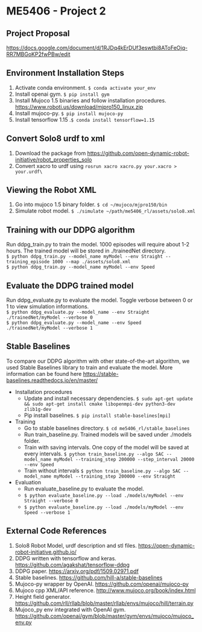 # ME5406 - Project 2

## Project Proposal
https://docs.google.com/document/d/1RJDq4kErDUf3eswtbi8AToFeOjq-RR7MBGoKP2fwPBw/edit

## Environment Installation Steps
1. Activate conda environment. ```$ conda activate your_env```
2. Install openai gym. ```$ pip install gym```
3. Install Mujoco 1.5 binaries and follow installation procedures. https://www.roboti.us/download/mjpro150_linux.zip
4. Install mujoco-py. ```$ pip install mujoco-py```
5. Install tensorflow 1.15 .```$ conda install tensorflow=1.15```

## Convert Solo8 urdf to xml
1. Download the package from https://github.com/open-dynamic-robot-initiative/robot_properties_solo
2. Convert xacro to urdf using ```rosrun xacro xacro.py your.xacro > your.urdf\```

## Viewing the Robot XML
1. Go into mujoco 1.5 binary folder. ```$ cd ~/mujoco/mjpro150/bin```
2. Simulate robot model. ```$ ./simulate ~/path/me5406_rl/assets/solo8.xml```

## Training with our DDPG algorithm
Run ddpg_train.py to train the model. 1000 episodes will require about 1-2 hours. The trained model will be stored in ./trainedNet directory.</br>
```$ python ddpg_train.py --model_name myModel --env Straight --training_episode 1000 --map ./assets/solo8.xml``` </br>
```$ python ddpg_train.py --model_name myModel --env Speed```

## Evaluate the DDPG trained model
Run ddpg_evaluate.py to evaluate the model. Toggle verbose between 0 or 1 to view simulation informations.</br>
```$ python ddpg_evaluate.py --model_name --env Straight ./trainedNet/myModel --verbose 0``` </br>
```$ python ddpg_evaluate.py --model_name --env Speed ./trainedNet/myModel --verbose 1``` </br>

## Stable Baselines 
To compare our DDPG algorithm with other state-of-the-art algorithm, we used Stable Baselines library to train and evaluate the model. More information can be found here https://stable-baselines.readthedocs.io/en/master/
* Installation procedures
  * Update and install necessary dependencies. ```$ sudo apt-get update && sudo apt-get install cmake libopenmpi-dev python3-dev zlib1g-dev```
  * Pip install baselines. ```$ pip install stable-baselines[mpi]```
* Training
  * Go to stable baselines directory. ```$ cd me5406_rl/stable_baselines```
  * Run train_baseline.py. Trained models will be saved under ./models folder. 
  * Train with saving intervals. One copy of the model will be saved at every intervals. ```$ python train_baseline.py --algo SAC --model_name myModel --training_step 200000 --step_interval 20000 --env Speed```
  * Train without intervals ```$ python train_baseline.py --algo SAC --model_name myModel --training_step 200000 --env Straight```
* Evaluation
  * Run evaluate_baseline.py to evaluate the model.
  * ```$ python evaluate_baseline.py --load ./models/myModel --env Straight --verbose 0```
  * ```$ python evaluate_baseline.py --load ./models/myModel --env Speed --verbose 1```

## External Code References
1. Solo8 Robot Model, urdf description and stl files. https://open-dynamic-robot-initiative.github.io/
2. DDPG written with tensorflow and keras. https://github.com/agakshat/tensorflow-ddpg
3. DDPG paper. https://arxiv.org/pdf/1509.02971.pdf
4. Stable baselines. https://github.com/hill-a/stable-baselines
5. Mujoco-py wrapper by OpenAI. https://github.com/openai/mujoco-py
6. Mujoco cpp XML/API reference. http://www.mujoco.org/book/index.html
7. Height field generator. https://github.com/rll/rllab/blob/master/rllab/envs/mujoco/hill/terrain.py
8. Mujoco_py env integrated with OpenAI gym. https://github.com/openai/gym/blob/master/gym/envs/mujoco/mujoco_env.py
